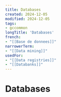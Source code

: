 ```yaml
---
title: Databases
created: 2024-12-05
modified: 2024-12-05
tags:
- gccommon
longTitle: 'Databases'
french:
- "[[Base de donnees]]"
narrowerTerm:
- "[[Data mining]]"
usedFor:
- "[[Data registries]]"
- "[[Databanks]]"
---
```

# Databases
